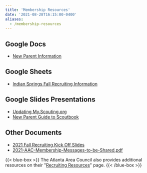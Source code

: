```yaml
---
title: 'Membership Resources'
date: '2021-08-28T16:15:00-0400'
aliases:
  - /membership-resources
---
```


## Google Docs

* [New Parent Information](https://docs.google.com/document/d/18aOUwcx-uj3ztAfKZuokuV5TUUaDIGxR2-A9V0oNv4g/edit?usp=sharing)

## Google Sheets

* [Indian Springs Fall Recruiting Information](https://docs.google.com/spreadsheets/d/1QKMcw6kBCcoWxc6yy9pQbf4Hl8A9JmlCP_4qMN-QthQ/edit?usp=sharing)

## Google Slides Presentations

* [Updating My.Scouting.org](https://docs.google.com/presentation/d/1Uo5i0eC-i-n3RMTwval50c0R16qbXSNEsVbWTy3dLDE/edit?usp=sharing)
* [New Parent Guide to Scoutbook](https://docs.google.com/presentation/d/11TaCLBm_pjjDhztWmIcM_M2vVbyBL-5kS1gMk92foTg/edit?usp=sharing)

## Other Documents

* [2021 Fall Recruiting Kick Off Slides](/uploads/2021_District_FR_Kick-off_Slides.pdf)
* [2021-AAC-Membership-Messages-to-be-Shared.pdf](/uploads/2021-AAC-Membership-Messages-to-be-Shared.pdf)

{{< blue-box >}}
The Atlanta Area Council also provides additional resources on their "<a href="https://www.atlantabsa.org/recruitingresources">Recruiting Resources</a>" page.
{{< /blue-box >}}

